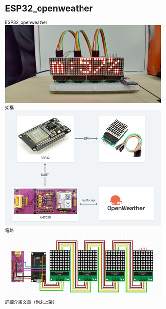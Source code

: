 # ESP32_openweather
ESP32_openweather
![ESP32 OpenWeather](image/ESP32_openweather_00.png)
架構
![ESP32 OpenWeather](image/ESP32_openweather_01.png)
電路
![ESP32 OpenWeather](image/ESP32_openweather_05.png)
詳細介紹文章（尚未上架）